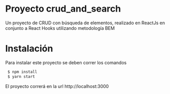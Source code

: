 # Proyecto crud_and_search
Un proyecto de CRUD con búsqueda de elementos, realizado en ReactJs en conjunto a React Hooks utilizando metodología BEM

# Instalación

Para instalar este proyecto se deben correr los comandos

```sh
 $ npm install
 $ yarn start
```

El proyecto correrá en la url http://localhost:3000